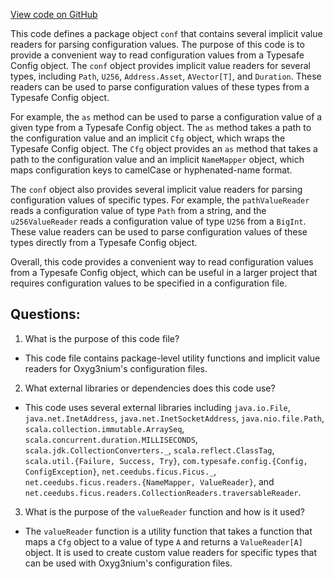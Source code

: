 [View code on GitHub](https://github.com/alephium/alephium/conf/src/main/scala/org/alephium/conf/package.scala)

This code defines a package object `conf` that contains several implicit value readers for parsing configuration values. The purpose of this code is to provide a convenient way to read configuration values from a Typesafe Config object. The `conf` object provides implicit value readers for several types, including `Path`, `U256`, `Address.Asset`, `AVector[T]`, and `Duration`. These readers can be used to parse configuration values of these types from a Typesafe Config object.

For example, the `as` method can be used to parse a configuration value of a given type from a Typesafe Config object. The `as` method takes a path to the configuration value and an implicit `Cfg` object, which wraps the Typesafe Config object. The `Cfg` object provides an `as` method that takes a path to the configuration value and an implicit `NameMapper` object, which maps configuration keys to camelCase or hyphenated-name format.

The `conf` object also provides several implicit value readers for parsing configuration values of specific types. For example, the `pathValueReader` reads a configuration value of type `Path` from a string, and the `u256ValueReader` reads a configuration value of type `U256` from a `BigInt`. These value readers can be used to parse configuration values of these types directly from a Typesafe Config object.

Overall, this code provides a convenient way to read configuration values from a Typesafe Config object, which can be useful in a larger project that requires configuration values to be specified in a configuration file.
## Questions: 
 1. What is the purpose of this code file?
- This code file contains package-level utility functions and implicit value readers for Oxyg3nium's configuration files.

2. What external libraries or dependencies does this code use?
- This code uses several external libraries including `java.io.File`, `java.net.InetAddress`, `java.net.InetSocketAddress`, `java.nio.file.Path`, `scala.collection.immutable.ArraySeq`, `scala.concurrent.duration.MILLISECONDS`, `scala.jdk.CollectionConverters._`, `scala.reflect.ClassTag`, `scala.util.{Failure, Success, Try}`, `com.typesafe.config.{Config, ConfigException}`, `net.ceedubs.ficus.Ficus._`, `net.ceedubs.ficus.readers.{NameMapper, ValueReader}`, and `net.ceedubs.ficus.readers.CollectionReaders.traversableReader`.

3. What is the purpose of the `valueReader` function and how is it used?
- The `valueReader` function is a utility function that takes a function that maps a `Cfg` object to a value of type `A` and returns a `ValueReader[A]` object. It is used to create custom value readers for specific types that can be used with Oxyg3nium's configuration files.
